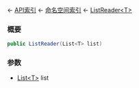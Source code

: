 ← [API索引](Api-Index) ← [命名空间索引](Namespace-Index) ← [ListReader&lt;T&gt;](VRage.Collections.ListReader`1)

### 概要

```csharp
public ListReader(List<T> list)
```

### 参数

* [List&lt;T&gt;](https://docs.microsoft.com/en-us/dotnet/api/System.Collections.Generic.List-1?view=netframework-4.6) list
